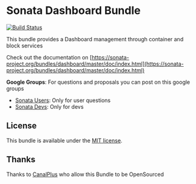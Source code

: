 Sonata Dashboard Bundle
====================

[![Build Status](https://secure.travis-ci.org/sonata-project/SonataDashboardBundle.png)](https://secure.travis-ci.org/#!/sonata-project/SonataDashboardBundle)

This bundle provides a Dashboard management through container and block services

Check out the documentation on [https://sonata-project.org/bundles/dashboard/master/doc/index.html](https://sonata-project.org/bundles/dashboard/master/doc/index.html)

**Google Groups**: For questions and proposals you can post on this google groups

* [Sonata Users](https://groups.google.com/group/sonata-users): Only for user questions
* [Sonata Devs](https://groups.google.com/group/sonata-devs): Only for devs

License
-------

This bundle is available under the [MIT license](Resources/meta/LICENSE).


Thanks
------

Thanks to [CanalPlus](https://twitter.com/plusdedev/) who allow this Bundle to be OpenSourced
